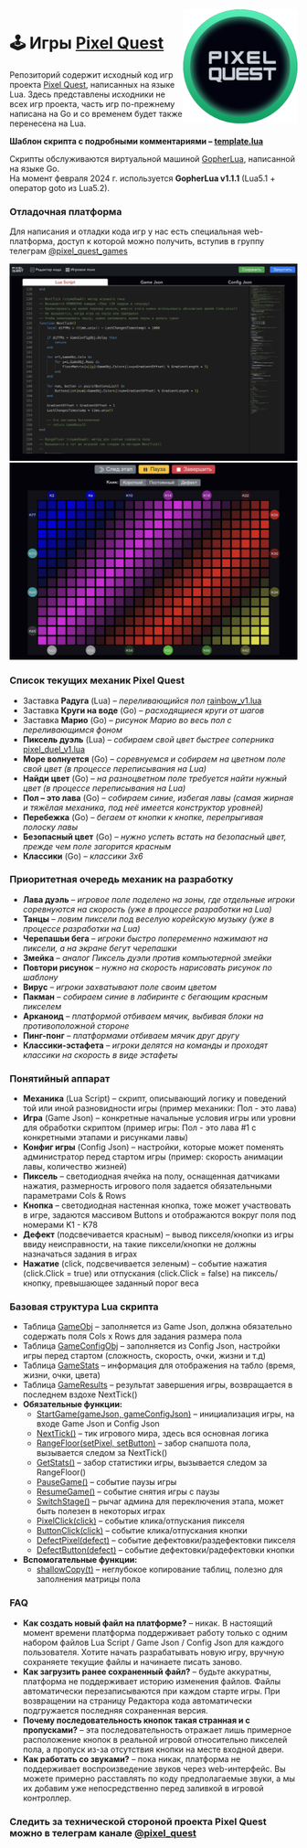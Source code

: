 <img align="right" src="https://github.com/pixel-quest/pixel-games/raw/main/img/logo.png" height="200">

# 🕹 Игры [Pixel Quest](https://pixelquest.ru)

Репозиторий содержит исходный код игр проекта [Pixel Quest](https://pixelquest.ru), написанных на языке Lua.
Здесь представлены исходники не всех игр проекта, часть игр по-прежнему написана на Go и со временем будет также перенесена на Lua.

**Шаблон скрипта с подробными комментариями – [template.lua](https://github.com/pixel-quest/pixel-games/blob/main/template/template.lua)**

Скрипты обслуживаются виртуальной машиной [GopherLua](https://github.com/yuin/gopher-lua), написанной на языке Go.  
На момент февраля 2024 г. используется **GopherLua v1.1.1** (Lua5.1 + оператор goto из Lua5.2).

### Отладочная платформа
Для написания и отладки кода игр у нас есть специальная web-платформа, доступ к которой можно получить, вступив в группу телеграм [@pixel_quest_games](https://t.me/pixel_quest_games)

<img src="https://github.com/pixel-quest/pixel-games/raw/main/img/stand1.jpg">

<img src="https://github.com/pixel-quest/pixel-games/raw/main/img/stand2.jpg">

### Список текущих механик Pixel Quest
- Заставка **Радуга** (Lua) – *переливающийся пол* [rainbow_v1.lua](https://github.com/pixel-quest/pixel-games/blob/main/rainbow_v1/rainbow_v1.lua)
- Заставка **Круги на воде** (Go) – *расходящиеся круги от шагов*
- Заставка **Марио** (Go) – *рисунок Марио во весь пол с переливающимся фоном*
- **Пиксель дуэль** (Lua) – *собираем свой цвет быстрее соперника* [pixel_duel_v1.lua](https://github.com/pixel-quest/pixel-games/blob/main/pixel_duel_v1/pixel_duel_v1.lua)
- **Море волнуется** (Go) – *соревнуемся и собираем на цветном поле свой цвет (в процессе переписывания на Lua)*
- **Найди цвет** (Go) – *на разноцветном поле требуется найти нужный цвет (в процессе переписывания на Lua)*
- **Пол – это лава** (Go) – *собираем синие, избегая лавы (самая жирная и тяжёлая механика, под неё имеется конструктор уровней)*
- **Перебежка** (Go) – *бегаем от кнопки к кнопке, перепрыгивая полоску лавы*
- **Безопасный цвет** (Go) – *нужно успеть встать на безопасный цвет, прежде чем поле загорится красным*
- **Классики** (Go) – *классики 3х6*

### Приоритетная очередь механик на разработку
- **Лава дуэль** – *игровое поле поделено на зоны, где отдельные игроки соревнуются на скорость (уже в процессе разработки на Lua)*
- **Танцы** – *ловим пиксели под веселую корейскую музыку (уже в процессе разработки на Lua)*
- **Черепашьи бега** – *игроки быстро попеременно нажимают на пиксели, а на экране бегут черепашки*
- **Змейка** – *аналог Пиксель дуэли против компьютерной змейки*
- **Повтори рисунок** – *нужно на скорость нарисовать рисунок по шаблону* 
- **Вирус** – *игроки захватывают поле своим цветом*
- **Пакман** – *собираем синие в лабиринте с бегающим красным пикселем*
- **Арканоид** – *платформой отбиваем мячик, выбивая блоки на противоположной стороне*
- **Пинг-понг** – *платформами отбиваем мячик друг другу*
- **Классики-эстафета** – *игроки делятся на команды и проходят классики на скорость в виде эстафеты*

### Понятийный аппарат
- **Механика** (Lua Script) – скрипт, описывающий логику и поведений той или иной разновидности игры (пример механики: Пол - это лава)
- **Игра** (Game Json) – конкретные начальные условия игры или уровни для обработки скриптом (пример игры: Пол - это лава #1 с конкретными этапами и рисунками лавы)
- **Конфиг игры** (Config Json) – настройки, которые может поменять администратор перед стартом игры (пример: скорость анимации лавы, количество жизней)
- **Пиксель** – светодиодная ячейка на полу, оснащенная датчиками нажатия, размерность игрового поля задается обязательными параметрами Cols & Rows
- **Кнопка** – светодиодная настенная кнопка, тоже может участвовать в игре, задаются массивом Buttons и отображаются вокруг поля под номерами K1 - K78
- **Дефект** (подсвечивается красным) – вывод пикселя/кнопки из игры ввиду неисправности, на такие пиксели/кнопки не должны назначаться задания в играх
- **Нажатие** (click, подсвечивается зеленым) – событие нажатия (click.Click = true) или отпускания (click.Click = false) на пиксель/кнопку, превышающее заданный порог веса

### Базовая структура Lua скрипта
- Таблица [GameObj](https://github.com/pixel-quest/pixel-games/blob/main/template/template.lua#L44)  – заполняется из Game Json, должна обязательно содержать поля Cols x Rows для задания размера пола
- Таблица [GameConfigObj](https://github.com/pixel-quest/pixel-games/blob/main/template/template.lua#L51) – заполняется из Config Json, настройки игры перед стартом (сложность, скорость, очки, жизни и т.д)
- Таблица [GameStats](https://github.com/pixel-quest/pixel-games/blob/main/template/template.lua#L55) – информация для отображения на табло (время, жизни, очки, цвета)
- Таблица [GameResults](https://github.com/pixel-quest/pixel-games/blob/main/template/template.lua#L75) – результат завершения игры, возвращается в последнем вздохе NextTick()
- **Обязательные функции:**
  - [StartGame(gameJson, gameConfigJson)](https://github.com/pixel-quest/pixel-games/blob/main/template/template.lua#L90) – инициализация игры, на входе Game Json и Config Json
  - [NextTick()](https://github.com/pixel-quest/pixel-games/blob/main/template/template.lua#L111) – тик игрового мира, здесь вся основная логика
  - [RangeFloor(setPixel, setButton)](https://github.com/pixel-quest/pixel-games/blob/main/template/template.lua#L122) – забор снапшота пола, вызывается следом за NextTick()
  - [GetStats()](https://github.com/pixel-quest/pixel-games/blob/main/template/template.lua#L136) – забор статистики игры, вызывается следом за RangeFloor()
  - [PauseGame()](https://github.com/pixel-quest/pixel-games/blob/main/template/template.lua#L141) – событие паузы игры
  - [ResumeGame()](https://github.com/pixel-quest/pixel-games/blob/main/template/template.lua#L145) – событие снятия игры с паузы
  - [SwitchStage()](https://github.com/pixel-quest/pixel-games/blob/main/template/template.lua#L150) – рычаг админа для переключения этапа, может быть полезен в некоторых играх
  - [PixelClick(click)](https://github.com/pixel-quest/pixel-games/blob/main/template/template.lua#L162) – событие клика/отпускания пикселя
  - [ButtonClick(click)](https://github.com/pixel-quest/pixel-games/blob/main/template/template.lua#L173) – событие клика/отпускания кнопки
  - [DefectPixel(defect)](https://github.com/pixel-quest/pixel-games/blob/main/template/template.lua#L186) – событие дефектовки/раздефектовки пикселя
  - [DefectButton(defect)](https://github.com/pixel-quest/pixel-games/blob/main/template/template.lua#L198) – событие дефектовки/радефектовки кнопки
- **Вспомогательные функции:**
  - [shallowCopy(t)](https://github.com/pixel-quest/pixel-games/blob/main/template/template.lua#L205) – неглубокое копирование таблиц, полезно для заполнения матрицы пола

### FAQ
- **Как создать новый файл на платформе?** – никак. В настоящий момент времени платформа поддерживает работу только с одним набором файлов Lua Script / Game Json / Config Json для каждого пользователя. Хотите начать разрабатывать новую игру, вручную сохраняете текущие файлы и начинаете писать заново. 
- **Как загрузить ранее сохраненный файл?** – будьте аккуратны, платформа не поддерживает историю изменения файлов. Файлы автоматически перезаписываются при каждом старте игры. При возвращении на страницу Редактора кода автоматически подгружается последняя сохраненная версия.
- **Почему последовательность кнопок такая странная и с пропусками?** – эта последовательность отражает лишь примерное расположение кнопок в реальной игровой относительно пикселей пола, а пропуск из-за отсутствия кнопки на месте входной двери.
- **Как работать со звуками?** – пока никак, платформа не поддерживает воспроизведение звуков через web-интерфейс. Вы можете примерно расставлять по коду предполагаемые звуки, а мы их добавим уже непосредственно перед заливкой в игровой контроллер.

### Следить за технической стороной проекта Pixel Quest можно в телеграм канале [@pixel_quest](https://t.me/pixel_quest)
